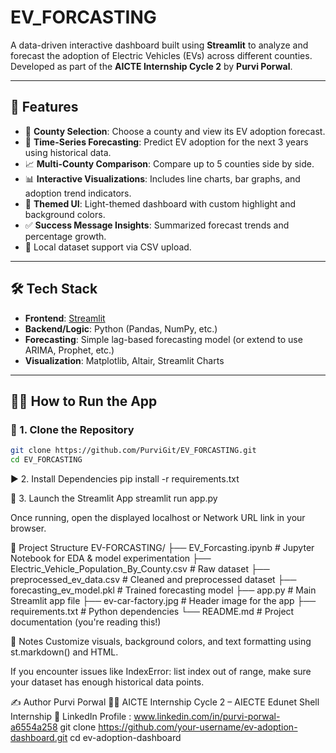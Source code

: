 # EV_FORCASTING 

A data-driven interactive dashboard built using **Streamlit** to analyze and forecast the adoption of Electric Vehicles (EVs) across different counties. Developed as part of the **AICTE Internship Cycle 2** by **Purvi Porwal**.

---

## 📌 Features

- 📍 **County Selection**: Choose a county and view its EV adoption forecast.
- 🔮 **Time-Series Forecasting**: Predict EV adoption for the next 3 years using historical data.
- 📈 **Multi-County Comparison**: Compare up to 5 counties side by side.
- 📊 **Interactive Visualizations**: Includes line charts, bar graphs, and adoption trend indicators.
- 🌙 **Themed UI**: Light-themed dashboard with custom highlight and background colors.
- ✅ **Success Message Insights**: Summarized forecast trends and percentage growth.
- 📂 Local dataset support via CSV upload.

---

## 🛠️ Tech Stack

- **Frontend**: [Streamlit](https://streamlit.io)
- **Backend/Logic**: Python (Pandas, NumPy, etc.)
- **Forecasting**: Simple lag-based forecasting model (or extend to use ARIMA, Prophet, etc.)
- **Visualization**: Matplotlib, Altair, Streamlit Charts

---

## 🧑‍💻 How to Run the App

### 🔄 1. Clone the Repository

```bash
git clone https://github.com/PurviGit/EV_FORCASTING.git
cd EV_FORCASTING
```
▶️ 2. Install Dependencies
pip install -r requirements.txt

🚀 3. Launch the Streamlit App
streamlit run app.py

Once running, open the displayed localhost or Network URL link in your browser.

📁 Project Structure
EV-FORCASTING/
├── EV_Forcasting.ipynb # Jupyter Notebook for EDA & model experimentation
├── Electric_Vehicle_Population_By_County.csv # Raw dataset
├── preprocessed_ev_data.csv # Cleaned and preprocessed dataset
├── forecasting_ev_model.pkl # Trained forecasting model
├── app.py # Main Streamlit app file
├── ev-car-factory.jpg # Header image for the app
├── requirements.txt # Python dependencies
└── README.md # Project documentation (you're reading this!)

📌 Notes
Customize visuals, background colors, and text formatting using st.markdown() and HTML.

If you encounter issues like IndexError: list index out of range, make sure your dataset has enough historical data points.

✍️ Author
Purvi Porwal
👩‍💻 AICTE Internship Cycle 2 – AIECTE Edunet Shell Internship 
🔗 LinkedIn Profile : www.linkedin.com/in/purvi-porwal-a6554a258
git clone https://github.com/your-username/ev-adoption-dashboard.git
cd ev-adoption-dashboard
